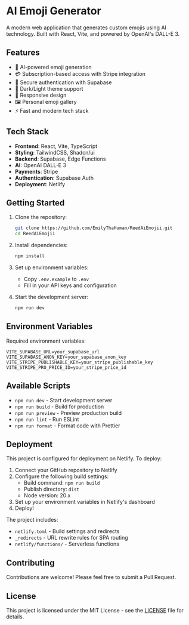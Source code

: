 # AI Emoji Generator

A modern web application that generates custom emojis using AI technology. Built with React, Vite, and powered by OpenAI's DALL-E 3.

## Features

- 🎨 AI-powered emoji generation
- 💳 Subscription-based access with Stripe integration
- 🔐 Secure authentication with Supabase
- 🌙 Dark/Light theme support
- 📱 Responsive design
- 🖼️ Personal emoji gallery
- ⚡ Fast and modern tech stack

## Tech Stack

- **Frontend**: React, Vite, TypeScript
- **Styling**: TailwindCSS, Shadcn/ui
- **Backend**: Supabase, Edge Functions
- **AI**: OpenAI DALL-E 3
- **Payments**: Stripe
- **Authentication**: Supabase Auth
- **Deployment**: Netlify

## Getting Started

1. Clone the repository:
   ```bash
   git clone https://github.com/EmilyThaHuman/ReedAiEmojii.git
   cd ReedAiEmojii
   ```

2. Install dependencies:
   ```bash
   npm install
   ```

3. Set up environment variables:
   - Copy `.env.example` to `.env`
   - Fill in your API keys and configuration

4. Start the development server:
   ```bash
   npm run dev
   ```

## Environment Variables

Required environment variables:
```
VITE_SUPABASE_URL=your_supabase_url
VITE_SUPABASE_ANON_KEY=your_supabase_anon_key
VITE_STRIPE_PUBLISHABLE_KEY=your_stripe_publishable_key
VITE_STRIPE_PRO_PRICE_ID=your_stripe_price_id
```

## Available Scripts

- `npm run dev` - Start development server
- `npm run build` - Build for production
- `npm run preview` - Preview production build
- `npm run lint` - Run ESLint
- `npm run format` - Format code with Prettier

## Deployment

This project is configured for deployment on Netlify. To deploy:

1. Connect your GitHub repository to Netlify
2. Configure the following build settings:
   - Build command: `npm run build`
   - Publish directory: `dist`
   - Node version: 20.x
3. Set up your environment variables in Netlify's dashboard
4. Deploy!

The project includes:
- `netlify.toml` - Build settings and redirects
- `_redirects` - URL rewrite rules for SPA routing
- `netlify/functions/` - Serverless functions

## Contributing

Contributions are welcome! Please feel free to submit a Pull Request.

## License

This project is licensed under the MIT License - see the [LICENSE](LICENSE) file for details.
